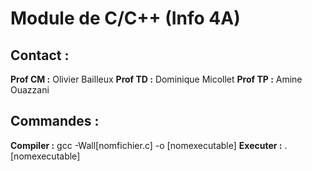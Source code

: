 # Module de C/C++ (Info 4A)

## Contact : 

__Prof CM :__ Olivier Bailleux
__Prof TD :__ Dominique Micollet
__Prof TP :__ Amine Ouazzani

## Commandes : 

__Compiler :__ gcc -Wall[nomfichier.c] -o [nomexecutable]
__Executer :__ .[nomexecutable]